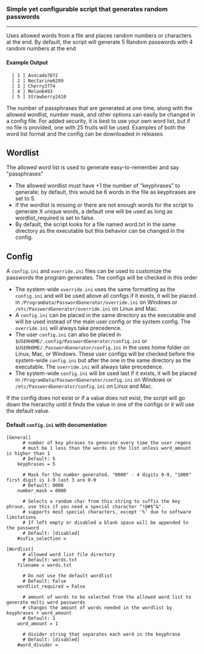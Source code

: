 ### Simple yet configurable script that generates random passwords 

-----------------
Uses allowed words from a file and places random numbers or characters at the end.
By default, the script will generate 5 Random passwords with 4 random numbers at the end

#### Example Output ####

      [ 1 ] Avocado7072
      [ 2 ] Nectarine6299
      [ 3 ] Cherry3774
      [ 4 ] Melon6493
      [ 5 ] Strawberry2410

The number of passphrases that are generated at one time, along with the allowed wordlist, number mask, and other options can easily be changed in a config file.
For added security, it is best to use your own word list, but if no file is provided, one with 25 fruits will be used.
Examples of both the word list format and the config can be downloaded in releases

Wordlist
--------
The allowed word list is used to generate easy-to-remember and say "passphrases"
- The allowed wordlist must have +1 the number of "keyphrases" to generate; by default, this would be 6 words in the file as keyphrases are set to 5.
- If the wordlist is missing or there are not enough words for the script to generate X unique words, a default one will be used as long as wordlist_required is set to false.
- By default, the script looks for a file named word.txt in the same directory as the executable but this behavior can be changed in the config.

## Config ##
A ``config.ini`` and ``override.ini`` files can be used to customize the passwords the program generates. The configs will be checked in this order
- The system-wide ``override.ini`` uses the same formatting as the ``config.ini`` and will be used above all configs if it exists, it will be placed in ``/ProgramData/PasswordGenerator/override.ini`` on Windows or ``/etc/PasswordGenerator/override.ini`` on Linux and Mac.
- A ``config.ini`` can be placed in the same directory as the executable and will be used instead of the main user config or the system config. The ``override.ini`` will always take precedence.
- The user ``config.ini`` can also be placed in ``$USERHOME/.config/PasswordGenerator/config.ini`` or ``$USERHOME/.PasswordGenerator/config.ini`` in the uses home folder on Linux, Mac, or Windows.
  These user configs will be checked before the system-wide ``config.ini`` but after the one in the same directory as the executable. The ``override.ini`` will always take precedence.
- The system-wide ``config.ini`` will be used last if it exists, it will be placed in ``/ProgramData/PasswordGenerator/config.ini`` on Windows or ``/etc/PasswordGenerator/config.ini`` on Linux and Mac.
  
If the config does not exist or if a value does not exist, the script will go down the hierarchy until it finds the value in one of the configs or it will use the default value.
#### Default ``config.ini`` with documentation ####

    [General]
    	  # number of key phrases to generate every time the user regens
    	  # must be 1 less than the words in the list unless word_amount is higher than 1
    	  # Default: 5
    	keyphrases = 5
    	
    	  # Mask for the number generated. "0000" - 4 digits 0-9, "1000" first digit is 1-9 last 3 are 0-9
    	  # Default: 0000
    	number_mask = 0000
    	
    	  # Selects a random char from this string to suffix the key phrase, use this if you need a special character "!@#$^&".
    	  # supports most special characters, except '%' due to software limitations
    	  # If left empty or disabled a blank space will be appended to the password
    	  # Default: [disabled]
    	#sufix_selection =  
    
    [Wordlist]
    	  # allowed word list file directory
    	  # Default: words.txt
    	filename = words.txt
    	
    	  # Do not use the default wordlist
    	  # Default: False
    	wordlist_required = False
    	
    	  # amount of words to be selected from the allowed word list to generate multi word passwords
    	  # changes the amount of words needed in the wordlist by keyphrases + word_amount
    	  # Default: 1
    	word_amount = 1
    	
    	  # divider string that separates each word in the keyphrase
    	  # Default: [disabled]
    	#word_divider =  
